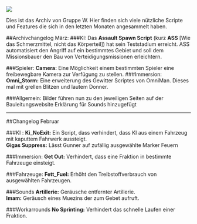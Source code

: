 <img src="http://www.gruppe-w.de/pics/Website/website_banner_archiv.png">


Dies ist das Archiv von Gruppe W.
Hier finden sich viele nützliche Scripte und Features die sich in den letzten Monaten angesammelt haben.

##Archivchangelog März:
###KI:
Das **Assault Spawn Script** (kurz **ASS** [Wie das Schmerzmittel, nicht das Körperteil]) hat sein Teststadium erreicht. ASS automatisiert den Angriff auf ein bestimmtes Gebiet und soll dem Missionsbauer den Bau von Verteidigungsmissionen erleichtern.

###Spieler:
**Camera:** Eine Möglichkeit einem bestimmten Spieler eine freibewegbare Kamera zur Verfügung zu stellen.
###Immersion:
**Omni_Storm:** Eine erweiterung des Gewitter Scriptes von OmniMan. Dieses mal mit grellen Blitzen und lautem Donner.

###Allgemein:
Bilder führen nun zu den jeweiligen Seiten auf der Bauleitungswebsite Erklärung für Sounds hinzugefügt
____
##Changelog Februar

###KI :
**Ki_NoExit:** Ein Script, dass verhindert, dass KI aus einem Fahrzeug mit kaputtem Fahrwerk aussteigt.<br>
**Gigas Suppress:** Lässt Gunner auf zufällig ausgewählte Marker Feuern

###Immersion:
**Get Out:** Verhindert, dass eine Fraktion in bestimmte Fahrzeuge einsteigt.

###Fahrzeuge:
**Fett_Fuel:** Erhöht den Treibstoffverbrauch von ausgewählten Fahrzeugen.

###Sounds
**Artillerie:** Geräusche entfernter Artillerie. <br>
**Imam:** Geräusch eines Muezins der zum Gebet aufruft.

###Workarrounds
**No Sprinting:** Verhindert das schnelle Laufen einer Fraktion. 

